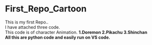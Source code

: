 # First_Repo_Cartoon
This is my first Repo..
<br>
I have attached three code.
<br>
This code is of character Animation.
<b>
1.Doremon
2.Pikachu
3.Shinchan
<b>
<br>
All this are python code and easily run on VS code.
